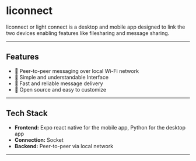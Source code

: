 # liconnect

liconnect or light connect is a desktop and mobile app designed to link the two devices enabling features like filesharing and message sharing.

---

## Features

- 📶 Peer-to-peer messaging over local Wi-Fi network  
- 📱 Simple and understandable Interface 
- 🚀 Fast and reliable message delivery  
- 🔧 Open source and easy to customize



---

## Tech Stack

- **Frontend:** Expo react native for the mobile app, Python for the desktop app
- **Connection:** Socket
- **Backend:** Peer-to-peer via local network

---

